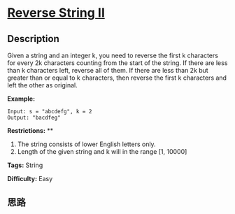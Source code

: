 # [Reverse String II][title]

## Description

Given a string and an integer k, you need to reverse the first k characters
for every 2k characters counting from the start of the string. If there are
less than k characters left, reverse all of them. If there are less than 2k
but greater than or equal to k characters, then reverse the first k characters
and left the other as original.

**Example:**  
            Input: s = "abcdefg", k = 2    Output: "bacdfeg"    

**Restrictions:** **

  1. The string consists of lower English letters only.
  2. Length of the given string and k will in the range [1, 10000]


**Tags:** String

**Difficulty:** Easy

## 思路

[title]: https://leetcode.com/problems/reverse-string-ii
